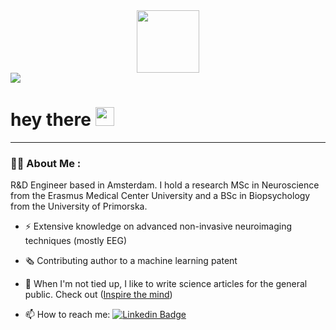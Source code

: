 <div id="header" align="center">
  <img src="https://media.giphy.com/media/57JXz0F0T7mZGP1Gsl/giphy.gif" width="100"/>
</div>

<div id="badges">
  <a href="https://www.linkedin.com/in/eva-koderman-neuroscientist/">
    <img src=https://img.shields.io/badge/LinkedIn-blue?logo=linkedin&logoColor=white&style=for-the-badge>
  </a>
</div>

<h1>
  hey there
  <img src="https://media.giphy.com/media/hvRJCLFzcasrR4ia7z/giphy.gif" width="30px"/>
</h1>

---

### :woman_technologist: About Me :

R&D Engineer based in Amsterdam. I hold a research MSc in Neuroscience from the Erasmus Medical Center University and a BSc in Biopsychology from the University of Primorska. 

- :zap: Extensive knowledge on advanced non-invasive neuroimaging techniques (mostly EEG)

- 🗞️ Contributing author to a machine learning patent

- :seedling: When I'm not tied up, I like to write science articles for the general public. Check out (<a href="[https://www.example.com](https://www.inspirethemind.org/)">Inspire the mind</a>)

- :mailbox: How to reach me: [![Linkedin Badge](https://img.shields.io/badge/-kakbar-blue?style=flat&logo=Linkedin&logoColor=white)]([your-linkedin-url](https://www.linkedin.com/in/eva-koderman-neuroscientist/))
